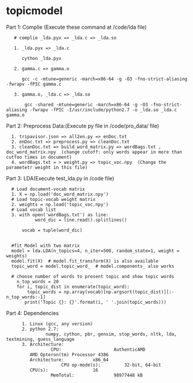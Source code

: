 # topicmodel


Part 1: Complie (Execute these command at /code/lda file)

       # complie _lda.pyx => _lda.c => _lda.so
       
       1. _lda.pyx => _lda.c

          cython _lda.pyx

       2. gamma.c => gamma.o

          gcc -c -mtune=generic -march=x86-64 -g -O3 -fno-strict-aliasing -fwrapv -fPIC gamma.c

       3. gamma.o, _lda.c => _lda.so

           gcc -shared -mtune=generic -march=x86-64 -g -O3 -fno-strict-aliasing -fwrapv -fPIC -I/usr/include/python2.7 -o _lda.so _lda.c gamma.o




Part 2: Preprocess Data:(Execute py file in /code/pro_data/ file)
      
      1. tripavisor.json => all2en.py => enDoc.txt
      2. enDoc.txt => preprocess.py => cleanDoc.txt
      3. cleanDoc.txt => build_word_matrix.py => wordBags.txt , doc_word_matrix.npy  (change cutoff: only words appear in more than cutfoo times in document)
      4. wordBags.txt = > weight.py => topic_voc.npy  (Change the parametetr weight in this file)



Part 3: LDA(Execute test_lda.py in /code file) 
     
      # Load document-vocab matrix
      1. X = np.load('doc_word_matrix.npy')
      # Load topic-vocab weight matrix
      2. weights = np.load('topic_voc.npy')
      # Load vocab list
      3. with open('wordBags.txt') as line:
               word_dic = line.read().splitlines()

          vocab = tuple(word_dic)


      #fit Model with two matrix
      model = lda.LDA(n_topics=4, n_iter=500, random_state=1, weight = weights)
      model.fit(X)  # model.fit_transform(X) is also available
      topic_word = model.topic_word_  # model.components_ also works

      # choose number of words to present topic and show topic words
	    n_top_words = 20
	    for i, topic_dist in enumerate(topic_word):
	        topic_words = np.array(vocab)[np.argsort(topic_dist)][:-n_top_words:-1]
	       print('Topic {}: {}'.format(i, ' '.join(topic_words)))





Part 4: Dependencies
 
          1. Linux (gcc, any version)
          2. python 2.7: 
                   numpy, cython, pbr, gensim, stop_words, nltk, lda, textmining, guess_language
          3. Architecture:
	                 CPU:                    AuthenticAMD
			 AMD Opteron(tm) Processor 4386
			 Architecture:           x86_64
                         CPU op-mode(s):         32-bit, 64-bit
			 CPU(s):                 16
	                 MemTotal:               98977448 kB


